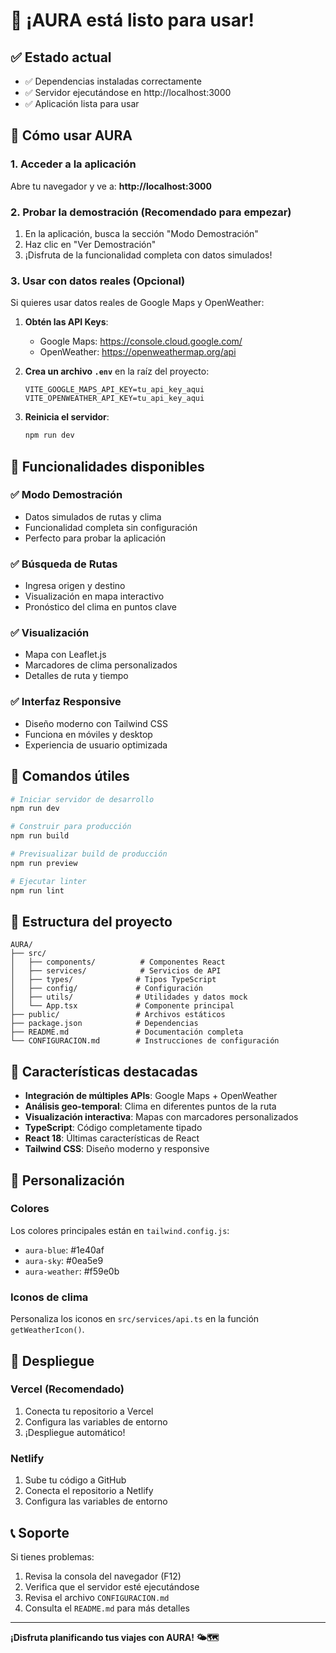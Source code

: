 # 🎉 ¡AURA está listo para usar!

## ✅ Estado actual
- ✅ Dependencias instaladas correctamente
- ✅ Servidor ejecutándose en http://localhost:3000
- ✅ Aplicación lista para usar

## 🚀 Cómo usar AURA

### 1. Acceder a la aplicación
Abre tu navegador y ve a: **http://localhost:3000**

### 2. Probar la demostración (Recomendado para empezar)
1. En la aplicación, busca la sección "Modo Demostración"
2. Haz clic en "Ver Demostración"
3. ¡Disfruta de la funcionalidad completa con datos simulados!

### 3. Usar con datos reales (Opcional)
Si quieres usar datos reales de Google Maps y OpenWeather:

1. **Obtén las API Keys**:
   - Google Maps: https://console.cloud.google.com/
   - OpenWeather: https://openweathermap.org/api

2. **Crea un archivo `.env`** en la raíz del proyecto:
   ```env
   VITE_GOOGLE_MAPS_API_KEY=tu_api_key_aqui
   VITE_OPENWEATHER_API_KEY=tu_api_key_aqui
   ```

3. **Reinicia el servidor**:
   ```bash
   npm run dev
   ```

## 🎯 Funcionalidades disponibles

### ✅ Modo Demostración
- Datos simulados de rutas y clima
- Funcionalidad completa sin configuración
- Perfecto para probar la aplicación

### ✅ Búsqueda de Rutas
- Ingresa origen y destino
- Visualización en mapa interactivo
- Pronóstico del clima en puntos clave

### ✅ Visualización
- Mapa con Leaflet.js
- Marcadores de clima personalizados
- Detalles de ruta y tiempo

### ✅ Interfaz Responsive
- Diseño moderno con Tailwind CSS
- Funciona en móviles y desktop
- Experiencia de usuario optimizada

## 🔧 Comandos útiles

```bash
# Iniciar servidor de desarrollo
npm run dev

# Construir para producción
npm run build

# Previsualizar build de producción
npm run preview

# Ejecutar linter
npm run lint
```

## 📁 Estructura del proyecto
```
AURA/
├── src/
│   ├── components/          # Componentes React
│   ├── services/            # Servicios de API
│   ├── types/              # Tipos TypeScript
│   ├── config/             # Configuración
│   ├── utils/              # Utilidades y datos mock
│   └── App.tsx             # Componente principal
├── public/                 # Archivos estáticos
├── package.json            # Dependencias
├── README.md               # Documentación completa
└── CONFIGURACION.md        # Instrucciones de configuración
```

## 🌟 Características destacadas

- **Integración de múltiples APIs**: Google Maps + OpenWeather
- **Análisis geo-temporal**: Clima en diferentes puntos de la ruta
- **Visualización interactiva**: Mapas con marcadores personalizados
- **TypeScript**: Código completamente tipado
- **React 18**: Últimas características de React
- **Tailwind CSS**: Diseño moderno y responsive

## 🎨 Personalización

### Colores
Los colores principales están en `tailwind.config.js`:
- `aura-blue`: #1e40af
- `aura-sky`: #0ea5e9
- `aura-weather`: #f59e0b

### Iconos de clima
Personaliza los iconos en `src/services/api.ts` en la función `getWeatherIcon()`.

## 🚀 Despliegue

### Vercel (Recomendado)
1. Conecta tu repositorio a Vercel
2. Configura las variables de entorno
3. ¡Despliegue automático!

### Netlify
1. Sube tu código a GitHub
2. Conecta el repositorio a Netlify
3. Configura las variables de entorno

## 📞 Soporte

Si tienes problemas:
1. Revisa la consola del navegador (F12)
2. Verifica que el servidor esté ejecutándose
3. Revisa el archivo `CONFIGURACION.md`
4. Consulta el `README.md` para más detalles

---

**¡Disfruta planificando tus viajes con AURA! 🌤️🗺️**
